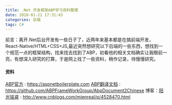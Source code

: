 ```yaml
---
title: .Net 开发框架ABP学习资料整理
date: 2018-01-21 17:31:43
categories: 后端
tags: C#
---
```


前言：离开.Net后台开发有一些日子了，近两年来基本都是在搞前端开发，React-Native/HTML+CSS+JS,最近突然想研究以下后端的一些东西，想找到一个规范一点的框架结构，找来找去找到了ABP，初看他的相关文档确实让我眼前一亮，有想深入研究的打算，于是网上找了一些资料，稍作记录，待慢慢研究。

#### 资料

[ABP官方](https://aspnetboilerplate.com) : https://aspnetboilerplate.com
[ABP翻译文档](https://github.com/ABPFrameWorkGroup/AbpDocument2Chinese) : https://github.com/ABPFrameWorkGroup/AbpDocument2Chinese
博客：[阳光铭睿](http://www.cnblogs.com/mienreal/p/4528470.html) : http://www.cnblogs.com/mienreal/p/4528470.html